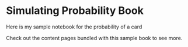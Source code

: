# Simulating Probability Book

Here is my sample notebook for the probability of a card

Check out the content pages bundled with this sample book to see more.

```{tableofcontents}
```
